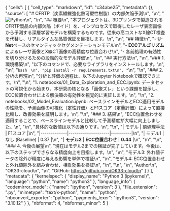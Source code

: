 {
 "cells": [
  {
   "cell_type": "markdown",
   "id": "c34abe25",
   "metadata": {},
   "source": [
    "# CFRTP（炭素繊維強化熱可塑性樹脂）の内部欠陥予測\n",
    "\n",
    "![Python](https://img.shields.io/badge/Python-3.10-blue.svg)\n",
    "\n",
    "## 概要\n",
    "本プロジェクトは、3Dプリンタで製造されるCFRTP製品の内部欠陥（ボイド）を、インプロセスで取得したレーザ表面画像から予測する深層学習モデルを構築するものです。従来の高コストなX線CT検査を代替し、リアルタイムな品質保証を目指します。\n",
    "\n",
    "## 特徴\n",
    "- **U-Net**ベースのセマンティックセグメンテーションモデル\n",
    "- **ECCアルゴリズム**によるレーザ画像とX線CT画像の高精度な位置合わせ\n",
    "- 各前処理の有効性を切り分けるための段階的なモデル評価\n",
    "\n",
    "## 実行方法\n",
    "\n",
    "### 1. 環境構築\n",
    "以下のコマンドで、必要なライブラリをインストールします。\n",
    "\n",
    "```bash　\n",
    "pip install -r requirements.txt\n",
    "```\n",
    "\n",
    "### 2. 分析の再現\n",
    "分析と評価の過程は、以下のJupyter Notebookで確認できます。\n",
    "\n",
    "1. notebooks/01_Data_Exploration_and_ECC.ipynb: データセットの可視化から始まり、本研究の核となる「画像ズレ」という課題を提示し、ECC位置合わせによる解決策の有効性を視覚的に実証します。\n",
    "\n",
    "2. notebooks/02_Model_Evaluation.ipynb: ベースラインモデルとECC適用モデルの性能を、予測画像の可視化（定性評価）とF1スコア（定量評価）によって直接比較し、改善効果を証明します。\n",
    "\n",
    "### 3. 結果\n",
    "ECC位置合わせを適用することで、ベースラインモデルと比較して予測精度が大幅に向上しました。\n",
    "\n",
    "具体的な数値は以下の通りです。\n",
    "\n",
    "| モデル       | 前処理手法         | F1スコア |\n",
    "|-------------|--------------------|----------|\n",
    "| モデル1     | なし (Baseline)    | 0.37     |\n",
    "| **モデル2** | **ECC位置合わせ** | **0.44** |\n",
    "\n",
    "\n",
    "### 4. 今後の展望\n",
    "現在はモデル2までの検証が完了しています。今後は、以下のステップでさらなる精度向上を目指します。\n",
    "\n",
    "モデル3: 外れ値データの除外が精度に与える影響を単体で検証\n",
    "\n",
    "モデル4: ECC位置合わせと外れ値除外を組み合わせ、相乗効果を検証\n",
    "\n",
    "\n",
    "\n",
    "Author\n",
    "OK33-cloud\n",
    "\n",
    "GitHub: https://github.com/OK33-cloud\n"
   ]
  }
 ],
 "metadata": {
  "kernelspec": {
   "display_name": "Python 3 (ipykernel)",
   "language": "python",
   "name": "python3"
  },
  "language_info": {
   "codemirror_mode": {
    "name": "ipython",
    "version": 3
   },
   "file_extension": ".py",
   "mimetype": "text/x-python",
   "name": "python",
   "nbconvert_exporter": "python",
   "pygments_lexer": "ipython3",
   "version": "3.10.12"
  }
 },
 "nbformat": 4,
 "nbformat_minor": 5
}
